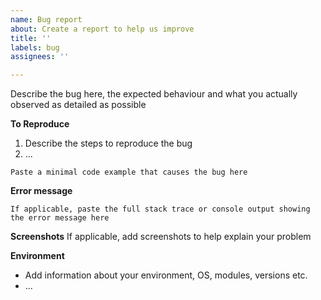 ```yaml
---
name: Bug report
about: Create a report to help us improve
title: ''
labels: bug
assignees: ''

---
```


Describe the bug here, the expected behaviour and what you actually observed as detailed as possible

**To Reproduce**
1. Describe the steps to reproduce the bug
2. ...

```
Paste a minimal code example that causes the bug here
```

**Error message**
```
If applicable, paste the full stack trace or console output showing the error message here
```

**Screenshots**
If applicable, add screenshots to help explain your problem

**Environment**
 - Add information about your environment, OS, modules, versions etc.
 - ...
